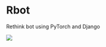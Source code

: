 # Rbot
Rethink bot using PyTorch and Django

![](https://github.com/rethinkfoundation/Rbot/blob/master/rbot.gif)
